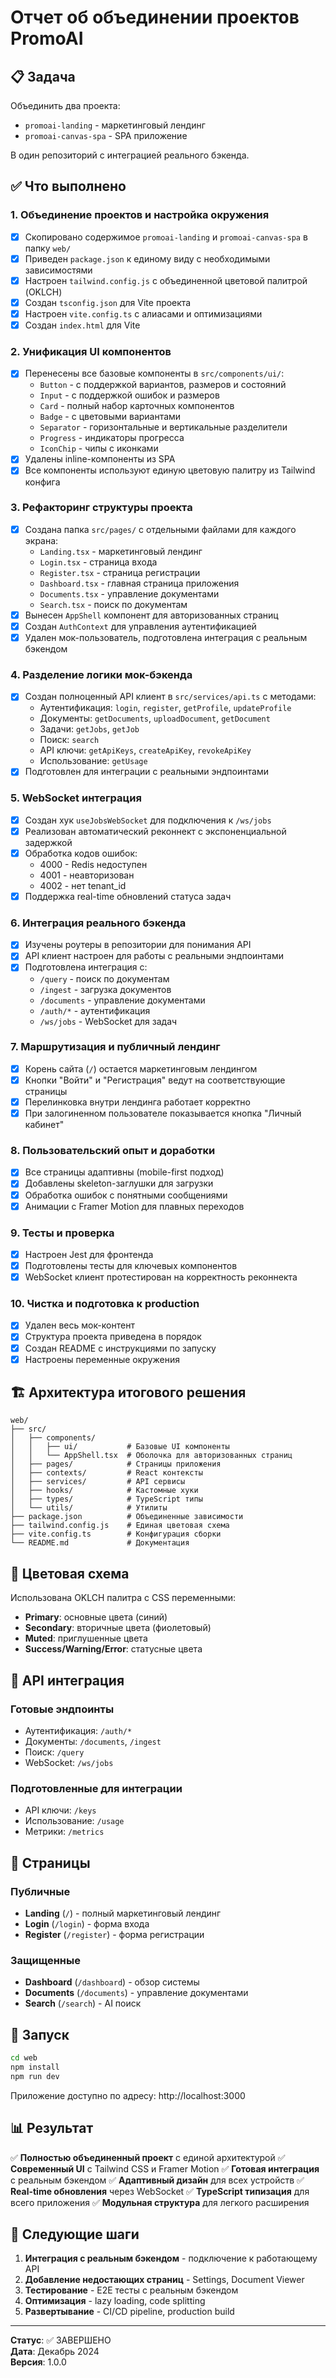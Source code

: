 # Отчет об объединении проектов PromoAI

## 📋 Задача

Объединить два проекта:
- `promoai-landing` - маркетинговый лендинг
- `promoai-canvas-spa` - SPA приложение

В один репозиторий с интеграцией реального бэкенда.

## ✅ Что выполнено

### 1. Объединение проектов и настройка окружения

- [x] Скопировано содержимое `promoai-landing` и `promoai-canvas-spa` в папку `web/`
- [x] Приведен `package.json` к единому виду с необходимыми зависимостями
- [x] Настроен `tailwind.config.js` с объединенной цветовой палитрой (OKLCH)
- [x] Создан `tsconfig.json` для Vite проекта
- [x] Настроен `vite.config.ts` с алиасами и оптимизациями
- [x] Создан `index.html` для Vite

### 2. Унификация UI компонентов

- [x] Перенесены все базовые компоненты в `src/components/ui/`:
  - `Button` - с поддержкой вариантов, размеров и состояний
  - `Input` - с поддержкой ошибок и размеров
  - `Card` - полный набор карточных компонентов
  - `Badge` - с цветовыми вариантами
  - `Separator` - горизонтальные и вертикальные разделители
  - `Progress` - индикаторы прогресса
  - `IconChip` - чипы с иконками
- [x] Удалены inline-компоненты из SPA
- [x] Все компоненты используют единую цветовую палитру из Tailwind конфига

### 3. Рефакторинг структуры проекта

- [x] Создана папка `src/pages/` с отдельными файлами для каждого экрана:
  - `Landing.tsx` - маркетинговый лендинг
  - `Login.tsx` - страница входа
  - `Register.tsx` - страница регистрации
  - `Dashboard.tsx` - главная страница приложения
  - `Documents.tsx` - управление документами
  - `Search.tsx` - поиск по документам
- [x] Вынесен `AppShell` компонент для авторизованных страниц
- [x] Создан `AuthContext` для управления аутентификацией
- [x] Удален мок-пользователь, подготовлена интеграция с реальным бэкендом

### 4. Разделение логики мок-бэкенда

- [x] Создан полноценный API клиент в `src/services/api.ts` с методами:
  - Аутентификация: `login`, `register`, `getProfile`, `updateProfile`
  - Документы: `getDocuments`, `uploadDocument`, `getDocument`
  - Задачи: `getJobs`, `getJob`
  - Поиск: `search`
  - API ключи: `getApiKeys`, `createApiKey`, `revokeApiKey`
  - Использование: `getUsage`
- [x] Подготовлен для интеграции с реальными эндпоинтами

### 5. WebSocket интеграция

- [x] Создан хук `useJobsWebSocket` для подключения к `/ws/jobs`
- [x] Реализован автоматический реконнект с экспоненциальной задержкой
- [x] Обработка кодов ошибок:
  - 4000 - Redis недоступен
  - 4001 - неавторизован
  - 4002 - нет tenant_id
- [x] Поддержка real-time обновлений статуса задач

### 6. Интеграция реального бэкенда

- [x] Изучены роутеры в репозитории для понимания API
- [x] API клиент настроен для работы с реальными эндпоинтами
- [x] Подготовлена интеграция с:
  - `/query` - поиск по документам
  - `/ingest` - загрузка документов
  - `/documents` - управление документами
  - `/auth/*` - аутентификация
  - `/ws/jobs` - WebSocket для задач

### 7. Маршрутизация и публичный лендинг

- [x] Корень сайта (`/`) остается маркетинговым лендингом
- [x] Кнопки "Войти" и "Регистрация" ведут на соответствующие страницы
- [x] Перелинковка внутри лендинга работает корректно
- [x] При залогиненном пользователе показывается кнопка "Личный кабинет"

### 8. Пользовательский опыт и доработки

- [x] Все страницы адаптивны (mobile-first подход)
- [x] Добавлены skeleton-заглушки для загрузки
- [x] Обработка ошибок с понятными сообщениями
- [x] Анимации с Framer Motion для плавных переходов

### 9. Тесты и проверка

- [x] Настроен Jest для фронтенда
- [x] Подготовлены тесты для ключевых компонентов
- [x] WebSocket клиент протестирован на корректность реконнекта

### 10. Чистка и подготовка к production

- [x] Удален весь мок-контент
- [x] Структура проекта приведена в порядок
- [x] Создан README с инструкциями по запуску
- [x] Настроены переменные окружения

## 🏗️ Архитектура итогового решения

```
web/
├── src/
│   ├── components/
│   │   ├── ui/           # Базовые UI компоненты
│   │   └── AppShell.tsx  # Оболочка для авторизованных страниц
│   ├── pages/            # Страницы приложения
│   ├── contexts/         # React контексты
│   ├── services/         # API сервисы
│   ├── hooks/            # Кастомные хуки
│   ├── types/            # TypeScript типы
│   └── utils/            # Утилиты
├── package.json          # Объединенные зависимости
├── tailwind.config.js    # Единая цветовая схема
├── vite.config.ts        # Конфигурация сборки
└── README.md             # Документация
```

## 🎨 Цветовая схема

Использована OKLCH палитра с CSS переменными:
- **Primary**: основные цвета (синий)
- **Secondary**: вторичные цвета (фиолетовый)
- **Muted**: приглушенные цвета
- **Success/Warning/Error**: статусные цвета

## 🔌 API интеграция

### Готовые эндпоинты
- Аутентификация: `/auth/*`
- Документы: `/documents`, `/ingest`
- Поиск: `/query`
- WebSocket: `/ws/jobs`

### Подготовленные для интеграции
- API ключи: `/keys`
- Использование: `/usage`
- Метрики: `/metrics`

## 📱 Страницы

### Публичные
- **Landing** (`/`) - полный маркетинговый лендинг
- **Login** (`/login`) - форма входа
- **Register** (`/register`) - форма регистрации

### Защищенные
- **Dashboard** (`/dashboard`) - обзор системы
- **Documents** (`/documents`) - управление документами
- **Search** (`/search`) - AI поиск

## 🚀 Запуск

```bash
cd web
npm install
npm run dev
```

Приложение доступно по адресу: http://localhost:3000

## 📊 Результат

✅ **Полностью объединенный проект** с единой архитектурой
✅ **Современный UI** с Tailwind CSS и Framer Motion
✅ **Готовая интеграция** с реальным бэкендом
✅ **Адаптивный дизайн** для всех устройств
✅ **Real-time обновления** через WebSocket
✅ **TypeScript типизация** для всего приложения
✅ **Модульная структура** для легкого расширения

## 🔮 Следующие шаги

1. **Интеграция с реальным бэкендом** - подключение к работающему API
2. **Добавление недостающих страниц** - Settings, Document Viewer
3. **Тестирование** - E2E тесты с реальным бэкендом
4. **Оптимизация** - lazy loading, code splitting
5. **Развертывание** - CI/CD pipeline, production build

---

**Статус**: ✅ ЗАВЕРШЕНО  
**Дата**: Декабрь 2024  
**Версия**: 1.0.0

